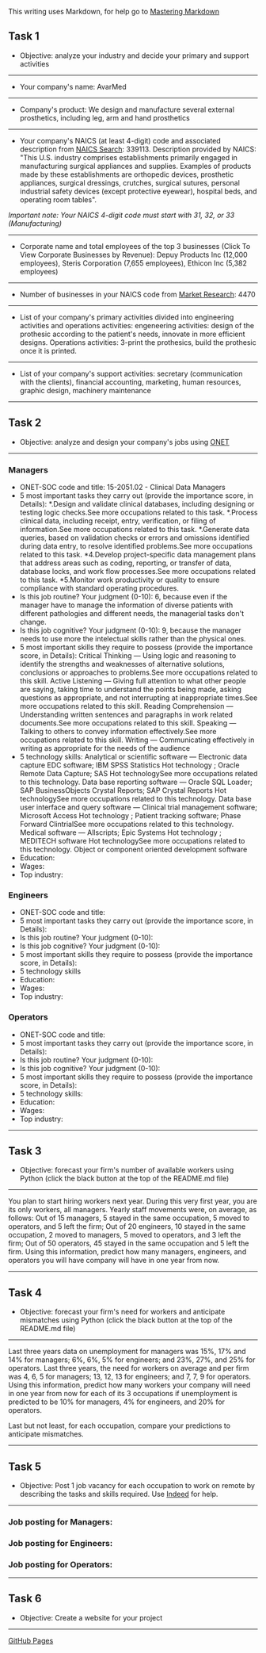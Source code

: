 This writing uses Markdown, for help go to [Mastering Markdown](https://guides.github.com/features/mastering-markdown/)

## Task 1
* Objective: analyze your industry and decide your primary and support activities
***
* Your company's name: AvarMed
***
* Company's product: We design and manufacture several external prosthetics, including leg, arm and hand prosthetics
***
* Your company's NAICS (at least 4-digit) code and associated description from [NAICS Search](https://www.naics.com/search/):  339113. Description provided by NAICS: "This U.S. industry comprises establishments primarily engaged in manufacturing surgical appliances and supplies. Examples of products made by these establishments are orthopedic devices, prosthetic appliances, surgical dressings, crutches, surgical sutures, personal industrial safety devices (except protective eyewear), hospital beds, and operating room tables".

*Important note: Your NAICS 4-digit code must start with 31, 32, or 33 (Manufacturing)*
***
* Corporate name and total employees of the top 3 businesses (Click To View Corporate Businesses by Revenue): Depuy Products Inc (12,000 employees), Steris Corporation (7,655 employees), Ethicon Inc (5,382 employees)
***
* Number of businesses in your NAICS code from [Market Research](https://www.naics.com/market-research/): 4470
***
* List of your company's primary activities divided into engineering activities and operations activities: 
engeneering activities: design of the prothesic according to the patient's needs, innovate in more efficient designs. 
Operations activities: 3-print the prothesics, build the prothesic once it is printed.
***
* List of your company's support activities: secretary (communication with the clients), financial accounting, marketing, human resources, graphic design, machinery maintenance
***

## Task 2
* Objective: analyze and design your company's jobs using [ONET](https://www.onetonline.org/) 
***
### Managers
* ONET-SOC code and title: 15-2051.02 - Clinical Data Managers
* 5 most important tasks they carry out (provide the importance score, in Details): 
    *.Design and validate clinical databases, including designing or testing logic checks.See more occupations related to this task. 
    *.Process clinical data, including receipt, entry, verification, or filing of information.See more occupations related to this task.
    *.Generate data queries, based on validation checks or errors and omissions identified during data entry, to resolve identified problems.See more occupations related to this task.
    *4.Develop project-specific data management plans that address areas such as coding, reporting, or transfer of data, database locks, and work flow processes.See more occupations related to this task.
   *5.Monitor work productivity or quality to ensure compliance with standard operating procedures.
* Is this job routine? Your judgment (0-10): 6, because even if the manager have to manage the information of diverse patients with different pathologies and different needs, the managerial tasks don't change.
* Is this job cognitive? Your judgment (0-10): 9, because the manager needs to use more the intelectual skills rather than the physical ones.
* 5 most important skills they require to possess (provide the importance score, in Details): Critical Thinking — Using logic and reasoning to identify the strengths and weaknesses of alternative solutions, conclusions or approaches to problems.See more occupations related to this skill.
Active Listening — Giving full attention to what other people are saying, taking time to understand the points being made, asking questions as appropriate, and not interrupting at inappropriate times.See more occupations related to this skill.
Reading Comprehension — Understanding written sentences and paragraphs in work related documents.See more occupations related to this skill.
Speaking — Talking to others to convey information effectively.See more occupations related to this skill.
Writing — Communicating effectively in writing as appropriate for the needs of the audience
* 5 technology skills: Analytical or scientific software — Electronic data capture EDC software; IBM SPSS Statistics Hot technology ; Oracle Remote Data Capture; SAS Hot technologySee more occupations related to this technology.
Data base reporting software — Oracle SQL Loader; SAP BusinessObjects Crystal Reports; SAP Crystal Reports Hot technologySee more occupations related to this technology.
Data base user interface and query software — Clinical trial management software; Microsoft Access Hot technology ; Patient tracking software; Phase Forward ClintrialSee more occupations related to this technology.
Medical software — Allscripts; Epic Systems Hot technology ; MEDITECH software Hot technologySee more occupations related to this technology.
Object or component oriented development software
* Education:
* Wages:
* Top industry:
### Engineers
* ONET-SOC code and title:
* 5 most important tasks they carry out (provide the importance score, in Details):
* Is this job routine? Your judgment (0-10):
* Is this job cognitive? Your judgment (0-10):
* 5 most important skills they require to possess (provide the importance score, in Details):
* 5 technology skills
* Education:
* Wages:
* Top industry:
### Operators
* ONET-SOC code and title:
* 5 most important tasks they carry out (provide the importance score, in Details):
* Is this job routine? Your judgment (0-10):
* Is this job cognitive? Your judgment (0-10):
* 5 most important skills they require to possess (provide the importance score, in Details):
* 5 technology skills:
* Education:
* Wages:
* Top industry:
***

## Task 3
* Objective: forecast your firm's number of available workers using Python (click the black button at the top of the README.md file)
***
You plan to start hiring workers next year. During this very first year, you are its only workers, all managers. Yearly staff movements were, on average, as follows: Out of 15 managers, 5 stayed in the same occupation, 5 moved to operators, and 5 left the firm; Out of 20 engineers, 10 stayed in the same occupation, 2 moved to managers, 5 moved to operators, and 3 left the firm; Out of 50 operators, 45 stayed in the same occupation and 5 left the firm. Using this information, predict how many managers, engineers, and operators you will have company will have in one year from now.
***

## Task 4
* Objective: forecast your firm's need for workers and anticipate mismatches using Python (click the black button at the top of the README.md file)
***
Last three years data on unemployment for managers was 15%, 17% and 14% for managers; 6%, 6%, 5% for engineers; and 23%, 27%, and 25% for operators. Last three years, the need for workers on average and per firm was 4, 6, 5 for managers; 13, 12, 13 for engineers; and 7, 7, 9 for operators. Using this information, predict how many workers your company will need in one year from now for each of its 3 occupations if unemployment is predicted to be 10% for managers, 4% for engineers, and 20% for operators. 

Last but not least, for each occupation, compare your predictions to anticipate mismatches.
***

## Task 5
* Objective: Post 1 job vacancy for each occupation to work on remote by describing the tasks and skills required. Use [Indeed](https://www.indeed.com/l-Remote-jobs.html) for help.
***
### Job posting for Managers:
### Job posting for Engineers:
### Job posting for Operators:
***

## Task 6
* Objective: Create a website for your project
***
[GitHub Pages](https://pages.github.com/)
